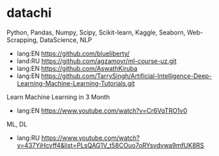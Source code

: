 # datachi

Python, Pandas, Numpy, Scipy, Scikit-learn, Kaggle, Seaborn, Web-Scrapping, DataScience, NLP
+ lang:EN https://github.com/blueliberty/
+ land:RU https://github.com/agzamovr/ml-course-uz.git
+ lang:EN https://github.com/AswathKiruba
+ lang:EN https://github.com/TarrySingh/Artificial-Intelligence-Deep-Learning-Machine-Learning-Tutorials.git


Learn Machine Learning in 3 Month
+ lang:EN https://www.youtube.com/watch?v=Cr6VqTRO1v0

ML, DL
+ lang:RU https://www.youtube.com/watch?v=437YiHcvff4&list=PLsQAG1V_t58COuo7oRYsvdvwa9mfUK8RS

